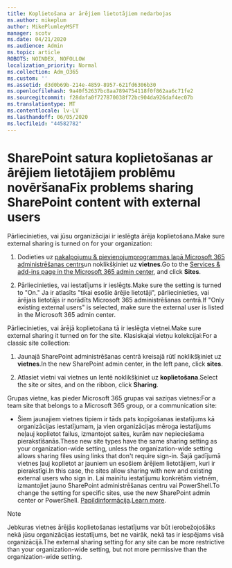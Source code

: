```yaml
---
title: Koplietošana ar ārējiem lietotājiem nedarbojas
ms.author: mikeplum
author: MikePlumleyMSFT
manager: scotv
ms.date: 04/21/2020
ms.audience: Admin
ms.topic: article
ROBOTS: NOINDEX, NOFOLLOW
localization_priority: Normal
ms.collection: Adm_O365
ms.custom: ''
ms.assetid: d3d0b69b-214e-4859-8957-621fd6306b30
ms.openlocfilehash: 9a40f52637bc8aa7894754118f0f862aa6c71fe2
ms.sourcegitcommit: f28dafa0f727870038f72bc904da926daf4ec07b
ms.translationtype: MT
ms.contentlocale: lv-LV
ms.lasthandoff: 06/05/2020
ms.locfileid: "44582782"
---
```

# <a name="fix-problems-sharing-sharepoint-content-with-external-users"></a><span data-ttu-id="4941c-102">SharePoint satura koplietošanas ar ārējiem lietotājiem problēmu novēršana</span><span class="sxs-lookup"><span data-stu-id="4941c-102">Fix problems sharing SharePoint content with external users</span></span>

<span data-ttu-id="4941c-103">Pārliecinieties, vai jūsu organizācijai ir ieslēgta ārēja koplietošana.</span><span class="sxs-lookup"><span data-stu-id="4941c-103">Make sure external sharing is turned on for your organization:</span></span>
  
1. <span data-ttu-id="4941c-104">Dodieties uz [pakalpojumu &amp; pievienojumprogrammas lapā Microsoft 365 administrēšanas centrs](https://portal.office.com/adminportal/home#/Settings/ServicesAndAddIns)un noklikšķiniet uz **vietnes**.</span><span class="sxs-lookup"><span data-stu-id="4941c-104">Go to the [Services &amp; add-ins page in the Microsoft 365 admin center](https://portal.office.com/adminportal/home#/Settings/ServicesAndAddIns), and click **Sites**.</span></span>
    
2. <span data-ttu-id="4941c-105">Pārliecinieties, vai iestatījums ir ieslēgts.</span><span class="sxs-lookup"><span data-stu-id="4941c-105">Make sure the setting is turned to "On."</span></span> <span data-ttu-id="4941c-106">Ja ir atlasīts "tikai esošie ārējie lietotāji", pārliecinieties, vai ārējais lietotājs ir norādīts Microsoft 365 administrēšanas centrā.</span><span class="sxs-lookup"><span data-stu-id="4941c-106">If "Only existing external users" is selected, make sure the external user is listed in the Microsoft 365 admin center.</span></span>
    
<span data-ttu-id="4941c-107">Pārliecinieties, vai ārējā koplietošana tā ir ieslēgta vietnei.</span><span class="sxs-lookup"><span data-stu-id="4941c-107">Make sure external sharing it turned on for the site.</span></span> <span data-ttu-id="4941c-108">Klasiskajai vietņu kolekcijai:</span><span class="sxs-lookup"><span data-stu-id="4941c-108">For a classic site collection:</span></span>
  
1. <span data-ttu-id="4941c-109">Jaunajā SharePoint administrēšanas centrā kreisajā rūtī noklikšķiniet uz **vietnes**.</span><span class="sxs-lookup"><span data-stu-id="4941c-109">In the new SharePoint admin center, in the left pane, click **sites**.</span></span>
    
2. <span data-ttu-id="4941c-110">Atlasiet vietni vai vietnes un lentē noklikšķiniet uz **koplietošana**.</span><span class="sxs-lookup"><span data-stu-id="4941c-110">Select the site or sites, and on the ribbon, click **Sharing**.</span></span>
    
<span data-ttu-id="4941c-111">Grupas vietne, kas pieder Microsoft 365 grupas vai saziņas vietnes:</span><span class="sxs-lookup"><span data-stu-id="4941c-111">For a team site that belongs to a Microsoft 365 group, or a communication site:</span></span>
  
- <span data-ttu-id="4941c-112">Šiem jaunajiem vietnes tipiem ir tāds pats kopīgošanas iestatījums kā organizācijas iestatījumam, ja vien organizācijas mēroga iestatījums neļauj koplietot failus, izmantojot saites, kurām nav nepieciešama pierakstīšanās.</span><span class="sxs-lookup"><span data-stu-id="4941c-112">These new site types have the same sharing setting as your organization-wide setting, unless the organization-wide setting allows sharing files using links that don't require sign-in.</span></span> <span data-ttu-id="4941c-113">Šajā gadījumā vietnes ļauj koplietot ar jauniem un esošiem ārējiem lietotājiem, kuri ir pierakstīgi.</span><span class="sxs-lookup"><span data-stu-id="4941c-113">In this case, the sites allow sharing with new and existing external users who sign in.</span></span> <span data-ttu-id="4941c-114">Lai mainītu iestatījumu konkrētām vietnēm, izmantojiet jauno SharePoint administrēšanas centru vai PowerShell.</span><span class="sxs-lookup"><span data-stu-id="4941c-114">To change the setting for specific sites, use the new SharePoint admin center or PowerShell.</span></span> <span data-ttu-id="4941c-115">[Papildinformācija](https://go.microsoft.com/fwlink/?linkid=871863).</span><span class="sxs-lookup"><span data-stu-id="4941c-115">[Learn more](https://go.microsoft.com/fwlink/?linkid=871863).</span></span>
    
> [!NOTE]
> <span data-ttu-id="4941c-116">Jebkuras vietnes ārējās koplietošanas iestatījums var būt ierobežojošāks nekā jūsu organizācijas iestatījums, bet ne vairāk, nekā tas ir iespējams visā organizācijā.</span><span class="sxs-lookup"><span data-stu-id="4941c-116">The external sharing setting for any site can be more restrictive than your organization-wide setting, but not more permissive than the organization-wide setting.</span></span> 
  

